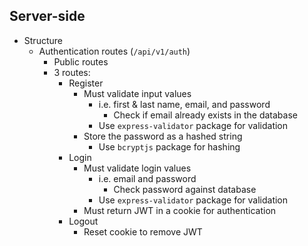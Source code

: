 ## Server-side

- Structure
  - Authentication routes (`/api/v1/auth`)
    - Public routes
    - 3 routes:
      - Register
        - Must validate input values
          - i.e. first & last name, email, and password
            - Check if email already exists in the database
          - Use `express-validator` package for validation
        - Store the password as a hashed string
          - Use `bcryptjs` package for hashing
      - Login
        - Must validate login values
          - i.e. email and password
            - Check password against database
          - Use `express-validator` package for validation
        - Must return JWT in a cookie for authentication
      - Logout
        - Reset cookie to remove JWT
